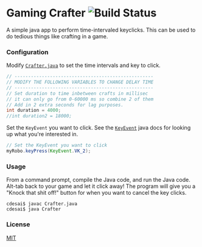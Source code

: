 # Gaming Crafter ![Build Status](https://travis-ci.org/chetanddesai/crafter.svg?branch=master)

A simple java app to perform time-intervaled keyclicks.  This can be used to do tedious things like crafting in a game.

### Configuration

Modify [`Crafter.java`](Crafter.java) to set the time intervals and key to click.

```java
// ---------------------------------------------------
// MODIFY THE FOLLOWING VARIABLES TO CHANGE DELAY TIME
// ---------------------------------------------------
// Set duration to time inbetween crafts in millisec
// it can only go from 0-60000 ms so combine 2 of them
// Add in 2 extra seconds for lag purposes.
int duration = 4000;
//int duration2 = 18000;
```

Set the `KeyEvent` you want to click.  See the [`KeyEvent`](http://docs.oracle.com/javase/7/docs/api/java/awt/event/KeyEvent.html) java docs for looking up what you're interested in.

```java
// Set the KeyEvent you want to click
myRobo.keyPress(KeyEvent.VK_2);
```

### Usage

From a command prompt, compile the Java code, and run the Java code.  Alt-tab back to your game and let it click away!  The program will give you a "Knock that shit off!" button for when you want to cancel the key clicks.

```shell
cdesai$ javac Crafter.java
cdesai$ java Crafter
```

### License
[MIT](LICENSE)
